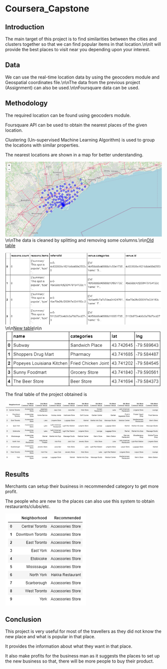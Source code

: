 # Coursera_Capstone

## Introduction

The main target of this project is to find similarities between the cities and clusters together so that we can find popular items in that location.\n\nIt will provide the best places to visit near you depending upon your interest.

## Data

We can use the real-time location data by using the geocoders module and Geospatial coordinates file.\n\nThe data from the previous project (Assignment) can also be used.\n\nFoursquare data can be used.

## Methodology

The required location can be found using geocoders module.

Foursquare API can be used to obtain the nearest places of the given location.

Clustering (Un-supervised Machine Learning Algorithm) is used to group the locations with  similar properties.

The nearest locations are shown in a map for better understanding.

<img src='https://raw.githubusercontent.com/dinesh99639/Coursera_Capstone/master/capstone_map.png'>\n\nThe data is cleaned by splitting and removing some columns.\n\n<u>Old table</u>

<img src='https://raw.githubusercontent.com/dinesh99639/Coursera_Capstone/master/capstone_oldtab.png'>\n\n<u>New table</u>\n\n<img src='https://raw.githubusercontent.com/dinesh99639/Coursera_Capstone/master/capstone_newtab.png'>

The final table of the project obtained is 

<img src='https://raw.githubusercontent.com/dinesh99639/Coursera_Capstone/master/capstone_finaltab.png'>

## Results

Merchants can setup their business in recommended category to get more profit.

The people who are new to the places can also use this system to obtain restaurants/clubs/etc.

<img src='https://raw.githubusercontent.com/dinesh99639/Coursera_Capstone/master/capstone1.png'>

## Conclusion

This project is very useful for most of the travellers as they did not know the new place and what is popular in that place.

It provides the information about what they want in that place.

It also make profits for the business man as it suggests the places to set up the new business so that, there will be more people to buy their product.
